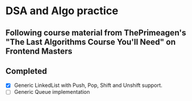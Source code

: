 # DSA and Algo practice

## Following course material from ThePrimeagen's "The Last Algorithms Course You'll Need" on Frontend Masters

## Completed
* [x] Generic LinkedList with Push, Pop, Shift and Unshift support.
* [ ] Generic Queue implementation
